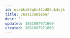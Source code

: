 ```yaml
---
id: osxbkz64q6c4tzd83uk4xjk
title: JessicaWieber
desc: ''
updated: 1651087971660
created: 1651087971660
---
```


